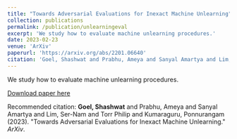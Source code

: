 ```yaml
---
title: "Towards Adversarial Evaluations for Inexact Machine Unlearning"
collection: publications
permalink: /publication/unlearningeval
excerpt: 'We study how to evaluate machine unlearning procedures.'
date: 2023-02-23
venue: 'ArXiv'
paperurl: 'https://arxiv.org/abs/2201.06640'
citation: 'Goel, Shashwat and Prabhu, Ameya and Sanyal Amartya and Lim, Ser-Nam and Torr Philip and Kumaraguru, Ponnurangam (2023). &quot;Towards Adversarial Evaluations for Inexact Machine Unlearning.&quot; <i>ArXiv</i>.'
---
```

We study how to evaluate machine unlearning procedures.

[Download paper here](https://arxiv.org/abs/2201.06640)

Recommended citation: <b>Goel, Shashwat</b> and Prabhu, Ameya and Sanyal Amartya and Lim, Ser-Nam and Torr Philip and Kumaraguru, Ponnurangam (2023). &quot;Towards Adversarial Evaluations for Inexact Machine Unlearning.&quot; <i>ArXiv</i>.